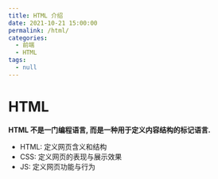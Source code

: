 ```yaml
---
title: HTML 介绍
date: 2021-10-21 15:00:00
permalink: /html/
categories: 
  - 前端
  - HTML
tags: 
  - null
---
```


# HTML

**HTML 不是一门编程语言, 而是一种用于定义内容结构的标记语言.**

* HTML: 定义网页含义和结构
* CSS: 定义网页的表现与展示效果
* JS: 定义网页功能与行为